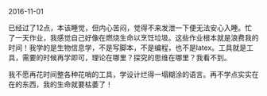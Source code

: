 2016-11-01

已经过了12点，本该睡觉，但内心苦闷，觉得不来发泄一下便无法安心入睡。忙了一天作业，我感觉自己好像在燃烧生命以烹饪垃圾。这些作业根本就是浪费我的时间！我学的是生物信息学，不是写脚本，不是编程，也不是latex。工具就是工具，需要的时候再学即可，理论在哪里？探究的思维在哪里？我看不到。

我不愿再花时间整各种花哨的工具，学设计烂得一塌糊涂的语言。再不学点实实在在的东西，我的生命就要枯萎了！

